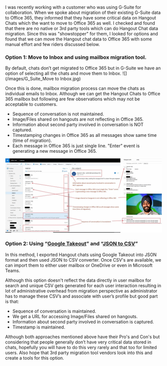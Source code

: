 ﻿---
layout: post
#title: Move Google Hangout chats to O365

---
I was recently working with a customer who was using G-Suite for collaboration. When we spoke about migration of their existing G-Suite data to Office 365, they informed that they have some critical data on Hangout Chats which the want to move to Office 365 as well. I checked and found that there are no native or 3rd party tools which can do Hangout Chat data migration. Since this was "showstopper" for them, I looked for options and found that we can move the Hangout chat data to Office 365 with some manual effort and few riders discussed below.

### Option 1: Move to Inbox and using mailbox migration tool. 

By default, chats don’t get migrated to Office 365 but in G-Suite we have an option of selecting all the chats and move them to Inbox. 
![](/images/G_Suite_Move to Inbox.jpg)

Once this is done, mailbox migration process can move the chats as individual emails to Inbox. Although we can get the Hangout Chats to Office 365 mailbox but following are few observations which may not be acceptable to customers.

- Sequence of conversation is not maintained.
- Image/Files shared on hangouts are not reflecting in Office 365.
- Information about second party involved in conversation is NOT captured.
- Timestamping changes in Office 365 as all messages show same time (time of migration).
- Each message in Office 365 is just single line. "Enter" event is generating a new message in Office 365. 

![](/images/G_Suite_Post_Migration.jpg)

### Option 2: Using “[Google Takeout]( https://takeout.google.com/)” and “[JSON to CSV](https://github.com/mratkovic/hangouts_json_to_csv)”

In this method, I exported Hangout chats using Google Takeout into JSON format and then used JSON to CSV converter. Once CSV's are available, we can import them to either user mailbox or OneDrive or even in Microsoft Teams.

Although this option doesn't reflect the data directly in user mailbox for search and unique CSV gets generated for each user interaction resulting in lot of administrative overhead from migration perspective as administrator has to manage these CSV’s and associate with user’s profile but good part is that:

- Sequence of conversation is maintained.
- We get a URL for accessing Image/Files shared on hangouts.
- Information about second party involved in conversation is captured.
- Timestamp is maintained.

Although both approaches mentioned above have their Pro's and Con's but considering that people generally don’t have very critical data stored in chats, hopefully you will have to do this very rarely and that too for limited users. Also hope that 3rd party migration tool vendors look into this and create a tools for this option.